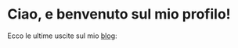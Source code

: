 # Ciao, e benvenuto sul mio profilo!

Ecco le ultime uscite sul mio [blog](https://lollo03.github.io):
<!-- blog starts -->
<!-- blog ends -->
